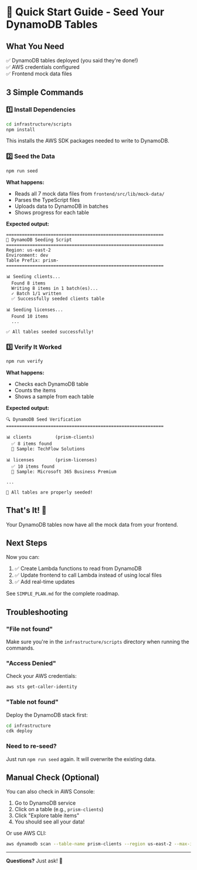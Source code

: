 # 🚀 Quick Start Guide - Seed Your DynamoDB Tables

## What You Need

✅ DynamoDB tables deployed (you said they're done!)  
✅ AWS credentials configured  
✅ Frontend mock data files  

## 3 Simple Commands

### 1️⃣ Install Dependencies

```bash
cd infrastructure/scripts
npm install
```

This installs the AWS SDK packages needed to write to DynamoDB.

### 2️⃣ Seed the Data

```bash
npm run seed
```

**What happens:**
- Reads all 7 mock data files from `frontend/src/lib/mock-data/`
- Parses the TypeScript files
- Uploads data to DynamoDB in batches
- Shows progress for each table

**Expected output:**
```
============================================================
🌱 DynamoDB Seeding Script
============================================================
Region: us-east-2
Environment: dev
Table Prefix: prism-
============================================================

📊 Seeding clients...
  Found 8 items
  Writing 8 items in 1 batch(es)...
  ✓ Batch 1/1 written
  ✅ Successfully seeded clients table

📊 Seeding licenses...
  Found 10 items
  ...

✅ All tables seeded successfully!
```

### 3️⃣ Verify It Worked

```bash
npm run verify
```

**What happens:**
- Checks each DynamoDB table
- Counts the items
- Shows a sample from each table

**Expected output:**
```
🔍 DynamoDB Seed Verification
============================================================

📊 clients         (prism-clients)
  ✅ 8 items found
  📝 Sample: TechFlow Solutions

📊 licenses        (prism-licenses)
  ✅ 10 items found
  📝 Sample: Microsoft 365 Business Premium

...

🎉 All tables are properly seeded!
```

## That's It! 🎉

Your DynamoDB tables now have all the mock data from your frontend.

## Next Steps

Now you can:
1. ✅ Create Lambda functions to read from DynamoDB
2. ✅ Update frontend to call Lambda instead of using local files
3. ✅ Add real-time updates

See `SIMPLE_PLAN.md` for the complete roadmap.

## Troubleshooting

### "File not found"
Make sure you're in the `infrastructure/scripts` directory when running the commands.

### "Access Denied"
Check your AWS credentials:
```bash
aws sts get-caller-identity
```

### "Table not found"
Deploy the DynamoDB stack first:
```bash
cd infrastructure
cdk deploy
```

### Need to re-seed?
Just run `npm run seed` again. It will overwrite the existing data.

## Manual Check (Optional)

You can also check in AWS Console:
1. Go to DynamoDB service
2. Click on a table (e.g., `prism-clients`)
3. Click "Explore table items"
4. You should see all your data!

Or use AWS CLI:
```bash
aws dynamodb scan --table-name prism-clients --region us-east-2 --max-items 5
```

---

**Questions?** Just ask! 🤗
